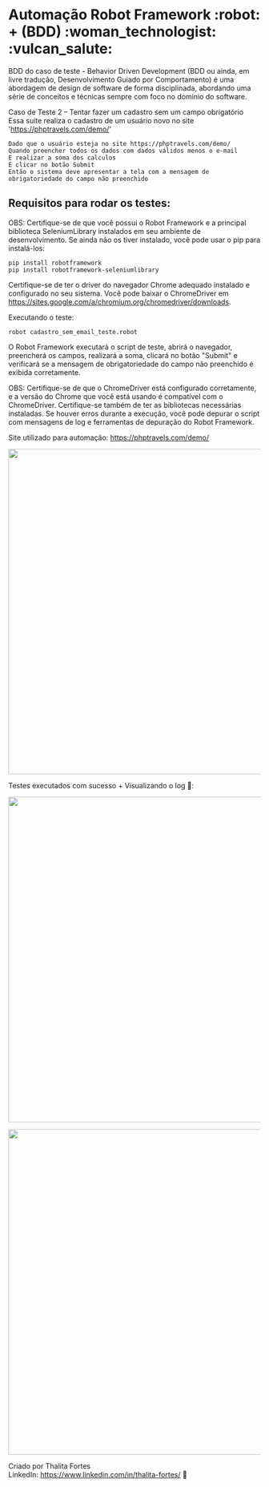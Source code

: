 <h1>  Automação Robot Framework :robot: + (BDD)  :woman_technologist: :vulcan_salute: </h1>


BDD do caso de teste - Behavior Driven Development (BDD ou ainda, em livre tradução, Desenvolvimento Guiado por Comportamento) é uma abordagem de design de software de forma disciplinada, abordando uma série de conceitos e técnicas sempre com foco no domínio do software.

Caso de Teste 2 – Tentar fazer um cadastro sem um campo obrigatório <br/>
Essa suite realiza o cadastro de um usuário novo no site 'https://phptravels.com/demo/' <br/>

    Dado que o usuário esteja no site https://phptravels.com/demo/
    Quando preencher todos os dados com dados válidos menos o e-mail
    E realizar a soma dos calculos 
    E clicar no botão Submit
    Então o sistema deve apresentar a tela com a mensagem de obrigatoriedade do campo não preenchido



<h2> Requisitos para rodar os testes:</h2>

OBS: Certifique-se de que você possui o Robot Framework e a principal biblioteca SeleniumLibrary instalados em seu ambiente de desenvolvimento. Se ainda não os tiver instalado, você pode usar o pip para instalá-los: <br/>

    pip install robotframework 
    pip install robotframework-seleniumlibrary 

Certifique-se de ter o driver do navegador Chrome adequado instalado e configurado no seu sistema. Você pode baixar o ChromeDriver em https://sites.google.com/a/chromium.org/chromedriver/downloads. <br/>

Executando o teste: <br/>

    robot cadastro_sem_email_teste.robot
    
O Robot Framework executará o script de teste, abrirá o navegador, preencherá os campos, realizará a soma, clicará no botão "Submit" e verificará se a mensagem de obrigatoriedade do campo não preenchido é exibida corretamente. <br/>


OBS: Certifique-se de que o ChromeDriver está configurado corretamente, e a versão do Chrome que você está usando é compatível com o ChromeDriver. Certifique-se também de ter as bibliotecas necessárias instaladas. Se houver erros durante a execução, você pode depurar o script com mensagens de log e ferramentas de depuração do Robot Framework. <br/>

Site utilizado para automação: https://phptravels.com/demo/

<img src="https://github.com/Thalita-fortes/cadastro-usu-erro/assets/78827775/94701707-0cd0-4327-b0b8-a90ad83fdff6" width="650"><br/>

Testes executados com sucesso + Visualizando o log 🤖:

<img src="https://github.com/Thalita-fortes/cadastro-usu-erro/assets/78827775/87e892f6-81c8-4b2c-8ea6-80423a7f849c" width="650"><br/>

 <img src="https://github.com/Thalita-fortes/cadastro-usu-erro/assets/78827775/1aa7f8e6-0663-40fe-b081-e1fa298a4042" width="650"><br/>


Criado por Thalita Fortes <br/>
LinkedIn: https://www.linkedin.com/in/thalita-fortes/ :blue_heart:

